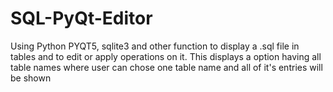 # SQL-PyQt-Editor
Using Python PYQT5, sqlite3 and other function to display a .sql file in tables and to edit or apply operations on it.
This displays a option having all table names where user can chose one table name and all of it's entries will be shown
